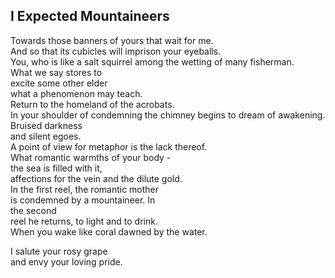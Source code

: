 I Expected Mountaineers
-----------------------
Towards those banners of yours that wait for me.  
And so that its cubicles will imprison your eyeballs.  
You, who is like a salt squirrel among the wetting of many fisherman.  
What we say stores to  
excite some other elder  
what a phenomenon may teach.  
Return to the homeland of the acrobats.  
In your shoulder of condemning the chimney begins to dream of awakening.  
Bruised darkness  
and silent egoes.  
A point of view for metaphor is the lack thereof.  
What romantic warmths of your body -  
the sea is filled with it,  
affections for the vein and the dilute gold.  
In the first reel, the romantic mother  
is condemned by a mountaineer. In  
the second  
reel he returns, to light and to drink.  
When you wake like coral dawned by the water.  
  
I salute your rosy grape  
and envy your loving pride.  
